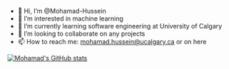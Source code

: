 - 👋 Hi, I’m @Mohamad-Hussein
- 👀 I’m interested in machine learning
- 🌱 I’m currently learning software engineering at University of Calgary
- 💞️ I’m looking to collaborate on any projects
- 📫 How to reach me: mohamad.hussein@ucalgary.ca or on here

<!---
Mohamad-Hussein/Mohamad-Hussein is a ✨ special ✨ repository because its `README.md` (this file) appears on your GitHub profile.
You can click the Preview link to take a look at your changes.
--->
[![Mohamad's GitHub stats](https://github-readme-stats.vercel.app/api?username=Mohamad-Hussein&theme=tokyonight)](https://github.com/anuraghazra/github-readme-stats)

